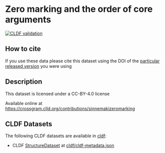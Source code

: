 # Zero marking and the order of core arguments

[![CLDF validation](https://github.com/cldf-datasets/sinnemakizeromarking/workflows/CLDF-validation/badge.svg)](https://github.com/cldf-datasets/sinnemakizeromarking/actions?query=workflow%3ACLDF-validation)

## How to cite

If you use these data please cite
this dataset using the DOI of the [particular released version](../../releases/) you were using

## Description


This dataset is licensed under a CC-BY-4.0 license

Available online at https://crossgram.clld.org/contributions/sinnemakizeromarking


## CLDF Datasets

The following CLDF datasets are available in [cldf](cldf):

- CLDF [StructureDataset](https://github.com/cldf/cldf/tree/master/modules/StructureDataset) at [cldf/cldf-metadata.json](cldf/cldf-metadata.json)